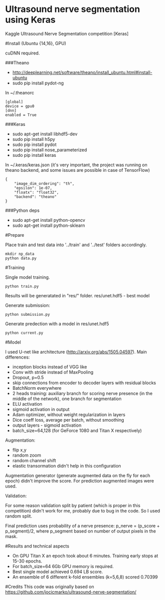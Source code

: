 # Ultrasound nerve segmentation using Keras
Kaggle Ultrasound Nerve Segmentation competition [Keras]

#Install (Ubuntu {14,16}, GPU)

cuDNN required.

###Theano
- http://deeplearning.net/software/theano/install_ubuntu.html#install-ubuntu
- sudo pip install pydot-ng

In ~/.theanorc
```
[global]
device = gpu0
[dnn]
enabled = True
```

###Keras
- sudo apt-get install libhdf5-dev
- sudo pip install h5py
- sudo pip install pydot
- sudo pip install nose_parameterized
- sudo pip install keras

In ~/.keras/keras.json (it's very important, the project was running on theano backend, and some issues are possible in case of TensorFlow)
```
{
    "image_dim_ordering": "th",
    "epsilon": 1e-07,
    "floatx": "float32",
    "backend": "theano"
}
```

###Python deps
 - sudo apt-get install python-opencv
 - sudo apt-get install python-sklearn

#Prepare

Place train and test data into '../train' and '../test' folders accordingly.

```
mkdir np_data
python data.py
```

#Training

Single model training.
```
python train.py
```
Results will be generatated in "res/" folder. res/unet.hdf5 - best model

Generate submission:
```
python submission.py
```

Generate predection with a model in res/unet.hdf5
``` 
python current.py
```

#Model

I used U-net like architecture (http://arxiv.org/abs/1505.04597). Main differences:
 - inception blocks instead of VGG like
 - Conv with stride instead of MaxPooling
 - Dropout, p=0.5
 - skip connections from encoder to decoder layers with residual blocks
 - BatchNorm everywhere
 - 2 heads training: auxiliary branch for scoring nerve presence (in the middle of the network), one branch for segmentation
 - ELU activation
 - sigmoid activation in output 
 - Adam optimizer, without weight regularization in layers
 - Dice coeff loss, average per batch, without smoothing
 - output layers - sigmoid activation
 - batch_size=64,128 (for GeForce 1080 and Titan X respectively)

Augmentation:
 - flip x,y
 - random zoom
 - random channel shift
 - elastic transormation didn't help in this configuration

Augmentation generator (generate augmented data on the fly for each epoch) didn't improve the score. 
For prediction augmented images were used.

Validation:

For some reason validation split by patient (which is proper in this competition) didn't work for me, probably due to bug in the code. So I used random split.

Final prediction uses probability of a nerve presence: p_nerve = (p_score + p_segment)/2, where p_segment based on number of output pixels in the mask.

#Results and technical aspects
- On GPU Titan X an epoch took about 6 minutes. Training early stops at 15-30 epochs.
- For batch_size=64 6Gb GPU memory is required.
- Best single model achieved 0.694 LB score.
- An ensemble of 6 different k-fold ensembles (k=5,6,8) scored 0.70399

#Credits
This code was originally based on https://github.com/jocicmarko/ultrasound-nerve-segmentation/
